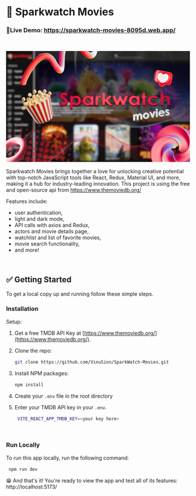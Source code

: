 # 🍿 Sparkwatch Movies

### 📱Live Demo: https://sparkwatch-movies-8095d.web.app/
<br>

![sparkwatch](/public/sparkwatch_cover_img.png)

Sparkwatch Movies brings together a love for unlocking creative potential with top-notch JavaScript tools like React, Redux, Material UI, and more, making it a hub for industry-leading innovation. This project is using the free and open-source api from https://www.themoviedb.org/ 

Features include:
* user authentication,
* light and dark mode,
* API calls with axios and Redux,
* actors and movie details page,
* watchlist and list of favorite movies,
* movie search functionality,
* and more!
<br>

## ✅ Getting Started

To get a local copy up and running follow these simple steps.

### Installation

Setup:

1. Get a free TMDB API Key at [https://www.themoviedb.org/](https://www.themoviedb.org/).
2. Clone the repo:
   ```sh
   git clone https://github.com/VinuSion/SparkWatch-Movies.git
   ```
3. Install NPM packages:
   ```sh
   npm install
   ```
4. Create your `.env` file in the root directory
5. Enter your TMDB API key in your `.env`.

   ```sh
    VITE_REACT_APP_TMDB_KEY=<your key here>
   ```
<br>

### Run Locally

To run this app locally, run the following command:
   ```sh
    npm run dev
   ```

😁 And that's it! You're ready to view the app and test all of its features: http://localhost:5173/
